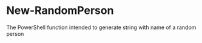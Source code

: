 # New-RandomPerson
The PowerShell function intended to generate string with name of a random person 
